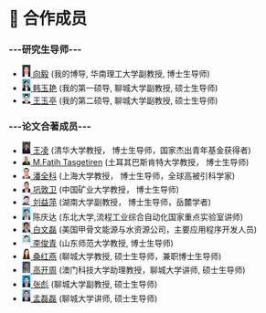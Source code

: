 # 👥 合作成员
<h3>---研究生导师---</h3>

- <div><img src='images/XY.png' alt="XY" width="3%"><A href="https://www2.scut.edu.cn/sse/2021/0827/c16789a439368/page.htm"> 向毅</a>  (我的博导, 华南理工大学副教授, 博士生导师)  </div>
- <div><img src='images/HYY.jpg' alt="HYY" width="3%"><A href="https://cs.lcu.edu.cn/szdw/339854.htm"> 韩玉艳</a>  (我的第一硕导, 聊城大学副教授, 硕士生导师)  </div>
- <div><img src='images/YTW.jpg' alt="YTW" width="3%"><A href="https://cs.lcu.edu.cn/szdw/339869.htm"> 王玉亭</a>  (我的第二硕导, 聊城大学副教授, 硕士生导师)  </div>

<h3>---论文合著成员---</h3>

- <div><img src='images/WL.png' alt="WL" width="3%"><A href="https://www.au.tsinghua.edu.cn/info/1107/1558.htm"> 王凌</a> (清华大学教授， 博士生导师，国家杰出青年基金获得者)</div>
- <div><img src='images/MFT.png' alt="MFT" width="3%"><A href="https://scholar.google.com/citations?user=pYeRQGEAAAAJ"> M.Fatih Tasgetiren</a> (土耳其巴斯肯特大学教授， 博士生导师)</div>
- <div><img src='images/QKP.png' alt="QKP" width="3%"><A href="https://automation.shu.edu.cn/info/1066/1886.htm"> 潘全科</a> (上海大学教授， 博士生导师，全球高被引科学家)</div>
- <div><img src='images/DWG.png' alt="DWG" width="3%"><A href="http://yjsxt.cumt.edu.cn/Gwork/Teacher/TeacherInfo.aspx?EID=LaosoqV95obY7S8CqYNid38k6GPaqAQX"> 巩敦卫</a> (中国矿业大学教授， 博士生导师)</div>
- <div><img src='images/YLiu.png' alt="YLiu" width="3%"><A href="http://csee.hnu.edu.cn/people/liuyiping"> 刘益萍</a> (湖南大学副教授， 博士生导师，岳麓学者)</div>
- <div><img src='images/QDC.png' alt="QDC" width="3%"> 陈庆达 (东北大学,流程工业综合自动化国家重点实验室讲师)</div>
- <div><img src='images/WLB.jpg' alt="WLB" width="3%"><A href="https://scholar.google.com.hk/citations?user=P7sApnQAAAAJ&hl=zh-CN"> 白文磊</a> (美国甲骨文能源与水资源公司，主要应用程序开发人员)</div>
- <div><img src='images/JQL.png' alt="JQL" width="3%"><A href="https://cs.lcu.edu.cn/szdw/339885.htm"> 李俊青</a>  (山东师范大学教授, 博士生导师)  </div>
- <div><img src='images/SHY.png' alt="SHY" width="3%"><A href="https://cs.lcu.edu.cn/szdw/339857.htm"> 桑红燕</a>  (聊城大学教授, 硕士生导师，兼职博士生导师)  </div>
- <div><img src='images/KZG.jpg' alt="GKZ" width="3%"><A href="https://cs.lcu.edu.cn/szdw/339844.htm"> 高开周</a>  (澳门科技大学助理教授，聊城大学讲师,  硕士生导师)  </div>
- <div><img src='images/ZB.png' alt="ZB" width="3%"><A href="https://cs.lcu.edu.cn/szdw/339836.htm"> 张彪</a>  (聊城大学副教授, 硕士生导师)  </div>
- <div><img src='images/MLL.png' alt="MLL" width="3%"><A href="https://cs.lcu.edu.cn/szdw/431879.htm"> 孟磊磊</a>  (聊城大学讲师, 硕士生导师)  </div>


